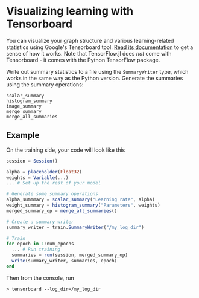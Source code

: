 # Visualizing learning with Tensorboard

You can visualize your graph structure and various learning-related statistics using Google's Tensorboard tool. [Read its documentation](https://www.tensorflow.org/versions/r0.10/how_tos/summaries_and_tensorboard/index.html) to get a sense of how it works. Note that TensorFlow.jl does *not* come with Tensorboard - it comes with the Python TensorFlow package.

Write out summary statistics to a file using the `SummaryWriter` type, which works in the same way as the Python version. Generate the summaries using the summary operations:

```@docs
scalar_summary
histogram_summary
image_summary
merge_summary
merge_all_summaries
```

## Example

On the training side, your code will look like this

```julia
session = Session()

alpha = placeholder(Float32)
weights = Variable(...)
... # Set up the rest of your model

# Generate some summary operations
alpha_summmary = scalar_summary("Learning rate", alpha)
weight_summary = histogram_summary("Parameters", weights)
merged_summary_op = merge_all_summaries()

# Create a summary writer
summary_writer = train.SummaryWriter("/my_log_dir")

# Train
for epoch in 1:num_epochs
  ... # Run training
  summaries = run(session, merged_summary_op)
  write(summary_writer, summaries, epoch)
end
```

Then from the console, run

```
> tensorboard --log_dir=/my_log_dir
```
